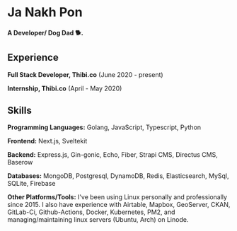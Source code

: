 Ja Nakh Pon
=============================

#### A Developer/ Dog Dad 🐕.

##

Experience
---------
**Full Stack Developer, Thibi.co** (June 2020 - present)

**Internship, Thibi.co** (April - May 2020)


Skills
------
**Programming Languages:** Golang, JavaScript, Typescript, Python

**Frontend:** Next.js, Sveltekit

**Backend:** Express.js, Gin-gonic, Echo, Fiber, Strapi CMS, Directus CMS, Baserow

**Databases:** MongoDB, Postgresql, DynamoDB, Redis, Elasticsearch, MySql, SQLite, Firebase

**Other Platforms/Tools:** I've been using Linux personally and professionally since 2015.  I also have experience with Airtable, Mapbox, GeoServer, CKAN, GitLab-Ci, Github-Actions, Docker, Kubernetes, PM2, and managing/maintaining linux servers (Ubuntu, Arch) on Linode.



